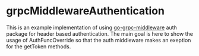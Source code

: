 # grpcMiddlewareAuthentication
This is an example implementation of using [go-grpc-middleware](https://github.com/grpc-ecosystem/go-grpc-middleware) auth package for header based authentication. The main goal is here to show the usage of AuthFuncOverride so that the auth middleware makes an exeption for the getToken methods.
